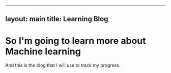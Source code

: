 ----
layout: main
title: Learning Blog
----

# So I'm going to learn more about Machine learning

And this is the blog that I will use to track my progress.
